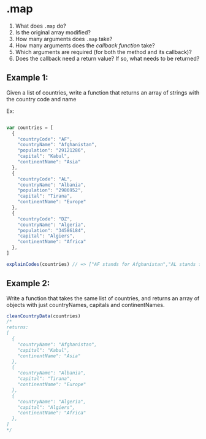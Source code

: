 # .map

1. What does `.map` do?
2. Is the original array modified?
3. How many arguments does `.map` take?
4. How many arguments does the _callback function_ take?
5. Which arguments are required (for both the method and its callback)?
6. Does the callback need a return value? If so, what needs to be returned?

## Example 1:

Given a list of countries, write a function that returns an array of strings with the country code and name

Ex:
```javascript

var countries = [
  {
    "countryCode": "AF",
    "countryName": "Afghanistan",
    "population": "29121286",
    "capital": "Kabul",
    "continentName": "Asia"
  },
  {
    "countryCode": "AL",
    "countryName": "Albania",
    "population": "2986952",
    "capital": "Tirana",
    "continentName": "Europe"
  },
  {
    "countryCode": "DZ",
    "countryName": "Algeria",
    "population": "34586184",
    "capital": "Algiers",
    "continentName": "Africa"
  },
]

explainCodes(countries) // => ["AF stands for Afghanistan","AL stands for Albania","DZ stands for Algeria"]
```

## Example 2:
Write a function that takes the same list of countries, and returns an array of objects with just countryNames, capitals and continentNames.

```js
cleanCountryData(countries)
/*
returns:
[
  {
    "countryName": "Afghanistan",
    "capital": "Kabul",
    "continentName": "Asia"
  },
  {
    "countryName": "Albania",
    "capital": "Tirana",
    "continentName": "Europe"
  },
  {
    "countryName": "Algeria",
    "capital": "Algiers",
    "continentName": "Africa"
  },
]
*/

```
